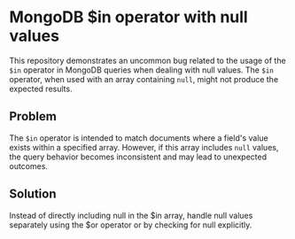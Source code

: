# MongoDB $in operator with null values
This repository demonstrates an uncommon bug related to the usage of the `$in` operator in MongoDB queries when dealing with null values.  The `$in` operator, when used with an array containing `null`, might not produce the expected results.

## Problem
The `$in` operator is intended to match documents where a field's value exists within a specified array. However, if this array includes `null` values, the query behavior becomes inconsistent and may lead to unexpected outcomes. 

## Solution
Instead of directly including null in the $in array, handle null values separately using the $or operator or by checking for null explicitly.
